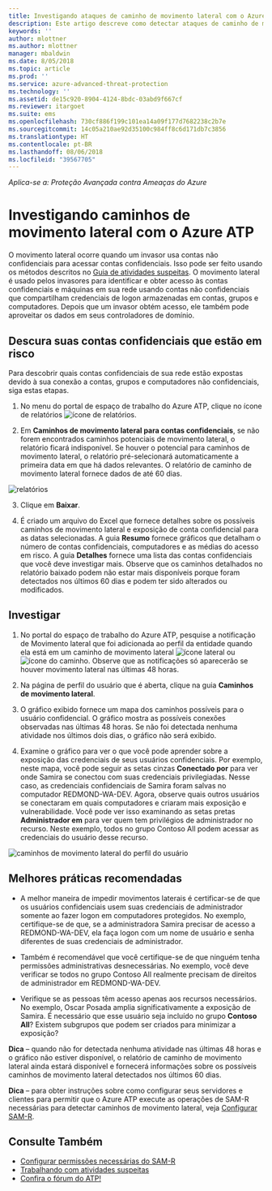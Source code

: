 ```yaml
---
title: Investigando ataques de caminho de movimento lateral com o Azure ATP | Microsoft Docs
description: Este artigo descreve como detectar ataques de caminho de movimento lateral com o Azure ATP (Proteção Avançada contra Ameaças).
keywords: ''
author: mlottner
ms.author: mlottner
manager: mbaldwin
ms.date: 8/05/2018
ms.topic: article
ms.prod: ''
ms.service: azure-advanced-threat-protection
ms.technology: ''
ms.assetid: de15c920-8904-4124-8bdc-03abd9f667cf
ms.reviewer: itargoet
ms.suite: ems
ms.openlocfilehash: 730cf886f199c101ea14a09f177d7682238c2b7e
ms.sourcegitcommit: 14c05a210ae92d35100c984ff8c6d171db7c3856
ms.translationtype: HT
ms.contentlocale: pt-BR
ms.lasthandoff: 08/06/2018
ms.locfileid: "39567705"
---
```

*Aplica-se a: Proteção Avançada contra Ameaças do Azure*

# <a name="investigating-lateral-movement-paths-with-azure-atp"></a>Investigando caminhos de movimento lateral com o Azure ATP


O movimento lateral ocorre quando um invasor usa contas não confidenciais para acessar contas confidenciais. Isso pode ser feito usando os métodos descritos no [Guia de atividades suspeitas](suspicious-activity-guide.md). O movimento lateral é usado pelos invasores para identificar e obter acesso às contas confidenciais e máquinas em sua rede usando contas não confidenciais que compartilham credenciais de logon armazenadas em contas, grupos e computadores. Depois que um invasor obtém acesso, ele também pode aproveitar os dados em seus controladores de domínio.


## <a name="discovery-your-at-risk-sensitive-accounts"></a>Descura suas contas confidenciais que estão em risco

Para descobrir quais contas confidenciais de sua rede estão expostas devido à sua conexão a contas, grupos e computadores não confidenciais, siga estas etapas. 

1. No menu do portal de espaço de trabalho do Azure ATP, clique no ícone de relatórios ![ícone de relatórios](./media/atp-report-icon.png).

2. Em **Caminhos de movimento lateral para contas confidenciais**, se não forem encontrados caminhos potenciais de movimento lateral, o relatório ficará indisponível. Se houver o potencial para caminhos de movimento lateral, o relatório pré-selecionará automaticamente a primeira data em que há dados relevantes. O relatório de caminho de movimento lateral fornece dados de até 60 dias.

 ![relatórios](./media/reports.png)

3. Clique em **Baixar**.

4. É criado um arquivo do Excel que fornece detalhes sobre os possíveis caminhos de movimento lateral e exposição de conta confidencial para as datas selecionadas. A guia **Resumo** fornece gráficos que detalham o número de contas confidenciais, computadores e as médias do acesso em risco. A guia **Detalhes** fornece uma lista das contas confidenciais que você deve investigar mais. Observe que os caminhos detalhados no relatório baixado podem não estar mais disponíveis porque foram detectados nos últimos 60 dias e podem ter sido alterados ou modificados.


## <a name="investigate"></a>Investigar



1. No portal do espaço de trabalho do Azure ATP, pesquise a notificação de Movimento lateral que foi adicionada ao perfil da entidade quando ela está em um caminho de movimento lateral ![ícone lateral](./media/lateral-movement-icon.png) ou ![ícone do caminho](./media/paths-icon.png). Observe que as notificações só aparecerão se houver movimento lateral nas últimas 48 horas. 

2. Na página de perfil do usuário que é aberta, clique na guia **Caminhos de movimento lateral**. 

3. O gráfico exibido fornece um mapa dos caminhos possíveis para o usuário confidencial. O gráfico mostra as possíveis conexões observadas nas últimas 48 horas. Se não foi detectada nenhuma atividade nos últimos dois dias, o gráfico não será exibido. 

4. Examine o gráfico para ver o que você pode aprender sobre a exposição das credenciais de seus usuários confidenciais. Por exemplo, neste mapa, você pode seguir as setas cinzas **Conectado por** para ver onde Samira se conectou com suas credenciais privilegiadas. Nesse caso, as credenciais confidenciais de Samira foram salvas no computador REDMOND-WA-DEV. Agora, observe quais outros usuários se conectaram em quais computadores e criaram mais exposição e vulnerabilidade. Você pode ver isso examinando as setas pretas **Administrador em** para ver quem tem privilégios de administrador no recurso. Neste exemplo, todos no grupo Contoso All podem acessar as credenciais do usuário desse recurso.  

 ![caminhos de movimento lateral do perfil do usuário](media/user-profile-lateral-movement-paths.png)


## <a name="preventative-best-practices"></a>Melhores práticas recomendadas

- A melhor maneira de impedir movimentos laterais é certificar-se de que os usuários confidenciais usem suas credenciais de administrador somente ao fazer logon em computadores protegidos. No exemplo, certifique-se de que, se a administradora Samira precisar de acesso a REDMOND-WA-DEV, ela faça logon com um nome de usuário e senha diferentes de suas credenciais de administrador.

- Também é recomendável que você certifique-se de que ninguém tenha permissões administrativas desnecessárias. No exemplo, você deve verificar se todos no grupo Contoso All realmente precisam de direitos de administrador em REDMOND-WA-DEV.

- Verifique se as pessoas têm acesso apenas aos recursos necessários. No exemplo, Oscar Posada amplia significativamente a exposição de Samira. É necessário que esse usuário seja incluído no grupo **Contoso All**? Existem subgrupos que podem ser criados para minimizar a exposição?

**Dica** – quando não for detectada nenhuma atividade nas últimas 48 horas e o gráfico não estiver disponível, o relatório de caminho de movimento lateral ainda estará disponível e fornecerá informações sobre os possíveis caminhos de movimento lateral detectados nos últimos 60 dias. 

**Dica** – para obter instruções sobre como configurar seus servidores e clientes para permitir que o Azure ATP execute as operações de SAM-R necessárias para detectar caminhos de movimento lateral, veja [Configurar SAM-R](install-atp-step8-samr.md).


## <a name="see-also"></a>Consulte Também

- [Configurar permissões necessárias do SAM-R](install-atp-step8-samr.md)
- [Trabalhando com atividades suspeitas](working-with-suspicious-activities.md)
- [Confira o fórum do ATP!](https://aka.ms/azureatpcommunity)